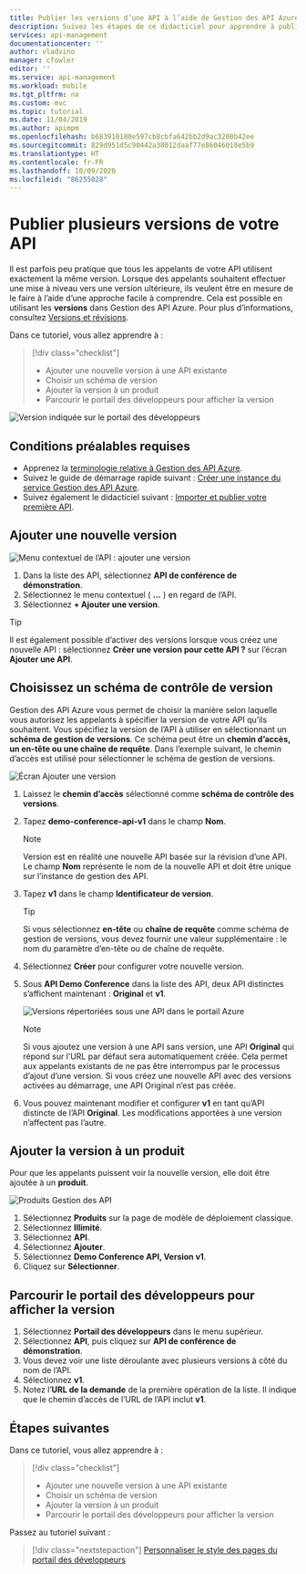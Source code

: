 ```yaml
---
title: Publier les versions d’une API à l’aide de Gestion des API Azure | Microsoft Docs
description: Suivez les étapes de ce didacticiel pour apprendre à publier plusieurs versions dans Gestion des API.
services: api-management
documentationcenter: ''
author: vladvino
manager: cfowler
editor: ''
ms.service: api-management
ms.workload: mobile
ms.tgt_pltfrm: na
ms.custom: mvc
ms.topic: tutorial
ms.date: 11/04/2019
ms.author: apimpm
ms.openlocfilehash: b683910180e597cb8cbfa642bb2d9ac3200b42ee
ms.sourcegitcommit: 829d951d5c90442a38012daaf77e86046018e5b9
ms.translationtype: HT
ms.contentlocale: fr-FR
ms.lasthandoff: 10/09/2020
ms.locfileid: "86255028"
---
```

# <a name="publish-multiple-versions-of-your-api"></a>Publier plusieurs versions de votre API 

Il est parfois peu pratique que tous les appelants de votre API utilisent exactement la même version. Lorsque des appelants souhaitent effectuer une mise à niveau vers une version ultérieure, ils veulent être en mesure de le faire à l’aide d’une approche facile à comprendre. Cela est possible en utilisant les **versions** dans Gestion des API Azure. Pour plus d’informations, consultez [Versions et révisions](https://azure.microsoft.com/blog/versions-revisions/).

Dans ce tutoriel, vous allez apprendre à :

> [!div class="checklist"]
> * Ajouter une nouvelle version à une API existante
> * Choisir un schéma de version
> * Ajouter la version à un produit
> * Parcourir le portail des développeurs pour afficher la version

![Version indiquée sur le portail des développeurs](media/api-management-getstarted-publish-versions/azure_portal.PNG)

## <a name="prerequisites"></a>Conditions préalables requises

+ Apprenez la [terminologie relative à Gestion des API Azure](api-management-terminology.md).
+ Suivez le guide de démarrage rapide suivant : [Créer une instance du service Gestion des API Azure](get-started-create-service-instance.md).
+ Suivez également le didacticiel suivant : [Importer et publier votre première API](import-and-publish.md).

## <a name="add-a-new-version"></a>Ajouter une nouvelle version

![Menu contextuel de l’API : ajouter une version](media/api-management-getstarted-publish-versions/AddVersionMenu.png)

1. Dans la liste des API, sélectionnez **API de conférence de démonstration**.
2. Sélectionnez le menu contextuel ( **...** ) en regard de l’API.
3. Sélectionnez **+ Ajouter une version**.

> [!TIP]
> Il est également possible d’activer des versions lorsque vous créez une nouvelle API : sélectionnez **Créer une version pour cette API ?** sur l’écran **Ajouter une API**.

## <a name="choose-a-versioning-scheme"></a>Choisissez un schéma de contrôle de version

Gestion des API Azure vous permet de choisir la manière selon laquelle vous autorisez les appelants à spécifier la version de votre API qu’ils souhaitent. Vous spécifiez la version de l’API à utiliser en sélectionnant un **schéma de gestion de versions**. Ce schéma peut être un **chemin d’accès, un en-tête ou une chaîne de requête**. Dans l’exemple suivant, le chemin d’accès est utilisé pour sélectionner le schéma de gestion de versions.

![Écran Ajouter une version](media/api-management-getstarted-publish-versions/AddVersion.PNG)

1. Laissez le **chemin d’accès** sélectionné comme **schéma de contrôle des versions**.
2. Tapez **demo-conference-api-v1** dans le champ **Nom**.

    > [!NOTE]
    > Version est en réalité une nouvelle API basée sur la révision d’une API. Le champ **Nom** représente le nom de la nouvelle API et doit être unique sur l’instance de gestion des API.

3. Tapez **v1** dans le champ **Identificateur de version**.

    > [!TIP]
    > Si vous sélectionnez **en-tête** ou **chaîne de requête** comme schéma de gestion de versions, vous devez fournir une valeur supplémentaire : le nom du paramètre d’en-tête ou de chaîne de requête.

4. Sélectionnez **Créer** pour configurer votre nouvelle version.
5. Sous **API Demo Conference** dans la liste des API, deux API distinctes s’affichent maintenant : **Original** et **v1**.

    ![Versions répertoriées sous une API dans le portail Azure](media/api-management-getstarted-publish-versions/VersionList.PNG)

    > [!Note]
    > Si vous ajoutez une version à une API sans version, une API **Original** qui répond sur l’URL par défaut sera automatiquement créée. Cela permet aux appelants existants de ne pas être interrompus par le processus d’ajout d’une version. Si vous créez une nouvelle API avec des versions activées au démarrage, une API Original n’est pas créée.

6. Vous pouvez maintenant modifier et configurer **v1** en tant qu’API distincte de l’API **Original**. Les modifications apportées à une version n’affectent pas l’autre.

## <a name="add-the-version-to-a-product"></a>Ajouter la version à un produit

Pour que les appelants puissent voir la nouvelle version, elle doit être ajoutée à un **produit**.

![Produits Gestion des API](media/api-management-getstarted-publish-versions/08-AddMultipleVersions-03-AddVersionToProduct.png)

1. Sélectionnez **Produits** sur la page de modèle de déploiement classique.
2. Sélectionnez **Illimité**.
3. Sélectionnez **API**.
4. Sélectionnez **Ajouter**.
5. Sélectionnez **Demo Conference API, Version v1**.
6. Cliquez sur **Sélectionner**.

## <a name="browse-the-developer-portal-to-see-the-version"></a>Parcourir le portail des développeurs pour afficher la version

1. Sélectionnez **Portail des développeurs** dans le menu supérieur.
2. Sélectionnez **API**, puis cliquez sur **API de conférence de démonstration**.
3. Vous devez voir une liste déroulante avec plusieurs versions à côté du nom de l’API.
4. Sélectionnez **v1**.
5. Notez l’**URL de la demande** de la première opération de la liste. Il indique que le chemin d’accès de l’URL de l’API inclut **v1**.

## <a name="next-steps"></a>Étapes suivantes

Dans ce tutoriel, vous allez apprendre à :

> [!div class="checklist"]
> * Ajouter une nouvelle version à une API existante
> * Choisir un schéma de version 
> * Ajouter la version à un produit
> * Parcourir le portail des développeurs pour afficher la version

Passez au tutoriel suivant :

> [!div class="nextstepaction"]
> [Personnaliser le style des pages du portail des développeurs](api-management-customize-styles.md)

